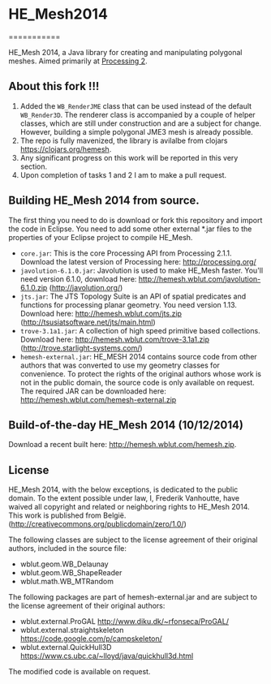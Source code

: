 # HE_Mesh2014
===========

HE_Mesh 2014, a Java library for creating and manipulating polygonal meshes. Aimed primarily at [Processing 2](http://processing.org/).

## About this fork !!!

1. Added the `WB_RenderJME` class that can be used instead of the default `WB_Render3D`. The renderer class is accompanied by a couple of helper classes, which are still under construction and are a subject for change. However, building a simple polygonal JME3 mesh is already possible.
2. The repo is fully mavenized, the library is avilalbe from clojars https://clojars.org/hemesh.
3. Any significant progress on this work will be reported in this very section.
4. Upon completion of tasks 1 and 2 I am to make a pull request.

## Building HE_Mesh 2014 from source.

The first thing you need to do is download or fork this repository and import the code in Eclipse.
You need to add some other external *.jar files to the properties of your Eclipse project to compile HE_Mesh.

* `core.jar`: This is the core Processing API from Processing 2.1.1. Download the latest version of Processing here: http://processing.org/
* `javolution-6.1.0.jar`: Javolution is used to make HE_Mesh faster. You'll need version 6.1.0, download here: http://hemesh.wblut.com/javolution-6.1.0.zip (http://javolution.org/)
* `jts.jar`: The JTS Topology Suite is an API of spatial predicates and functions for processing planar geometry. You need version 1.13. Download here: http://hemesh.wblut.com/jts.zip (http://tsusiatsoftware.net/jts/main.html)
* `trove-3.1a1.jar`: A collection of high speed primitive based collections. Download here: http://hemesh.wblut.com/trove-3.1a1.zip
  (http://trove.starlight-systems.com/)
* `hemesh-external.jar`: HE_MESH 2014 contains source code from other authors that was converted to use my geometry classes for convenience. To protect the rights of the original authors whose work is not in the public domain, the source code is only available on request. The required JAR can be downloaded here: http://hemesh.wblut.com/hemesh-external.zip

## Build-of-the-day HE_Mesh 2014 (10/12/2014)

Download a recent built here: http://hemesh.wblut.com/hemesh.zip.

## License

HE_Mesh 2014, with the below exceptions, is dedicated to the public domain. 
To the extent possible under law, I, Frederik Vanhoutte, have waived all copyright and related or neighboring rights to HE_Mesh 2014. This work is published from België.
(http://creativecommons.org/publicdomain/zero/1.0/)

The following classes are subject to the license agreement of their original authors, included in the source file:

* wblut.geom.WB_Delaunay
* wblut.geom.WB_ShapeReader
* wblut.math.WB_MTRandom

The following packages are part of hemesh-external.jar and are subject to the license agreement of their original authors:

* wblut.external.ProGAL http://www.diku.dk/~rfonseca/ProGAL/
* wblut.external.straightskeleton https://code.google.com/p/campskeleton/
* wblut.external.QuickHull3D https://www.cs.ubc.ca/~lloyd/java/quickhull3d.html

The modified code is available on request.
